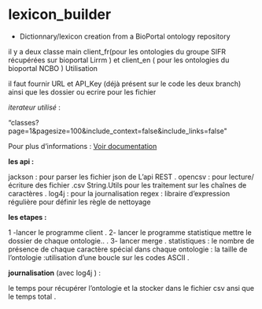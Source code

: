 # lexicon_builder
* Dictionnary/lexicon creation from a BioPortal ontology repository

il y a deux classe main client_fr(pour les ontologies du groupe SIFR récupérées sur bioportal Lirrm ) et client_en ( pour les ontologies du bioportal NCBO ) 
Utilisation 

il faut fournir URL et API_Key (déjà présent sur le code  les deux branch)
ainsi que les dossier ou ecrire  pour les fichier 

*iterateur utilisé* : 

“classes?page=1&pagesize=100&include_context=false&include_links=false"


 Pour plus  d’informations  : 
[ Voir documentation ](http://data.bioontology.org/documentation)


**les api :**

jackson : pour parser les fichier json de L’api REST .
opencsv : pour lecture/écriture des fichier .csv
String.Utils pour les traitement  sur les chaînes de caractères .
log4j : pour la journalisation 
regex : libraire d’expression régulière pour définir les règle de nettoyage 

**les etapes  :**

1 -lancer le programme client  .
2- lancer le programme statistique mettre le dossier de chaque  ontologie.. .
3- lancer merge .
statistiques :
le nombre de présence de chaque caractère spécial dans chaque ontologie :
la taille de l’ontologie :utilisation d’une boucle sur les  codes ASCII .

**journalisation** (avec log4j  ) :

le temps pour récupérer l’ontologie et la stocker dans le fichier csv ansi que le temps total   .
